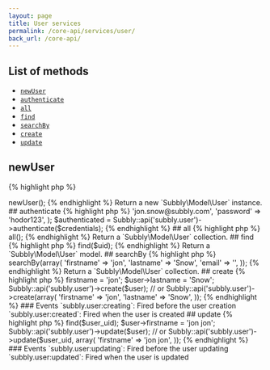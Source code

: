 ```yaml
---
layout: page
title: User services
permalink: /core-api/services/user/
back_url: /core-api/
---
```

## List of methods

- [`newUser`](#newuser)
- [`authenticate`](#authenticate)
- [`all`](#all)
- [`find`](#find)
- [`searchBy`](#searchby)
- [`create`](#create)
- [`update`](#update)



## newUser

{% highlight php %}
<?php
$user = Subbly::api('subbly.user')->newUser();
{% endhighlight %}

Return a new `Subbly\Model\User` instance.


## authenticate

{% highlight php %}
<?php
$credentials   = array(
    'login'    => 'jon.snow@subbly.com',
    'password' => 'hodor123',
);
$authenticated = Subbly::api('subbly.user')->authenticate($credentials);
{% endhighlight %}


## all

{% highlight php %}
<?php
$users = Subbly::api('subbly.user')->all();
{% endhighlight %}

Return a `Subbly\Model\User` collection.


## find

{% highlight php %}
<?php
$uid  = 'A_USER_UID';
$user = Subbly::api('subbly.user')->find($uid);
{% endhighlight %}

Return a `Subbly\Model\User` model.


## searchBy

{% highlight php %}
<?php
$users = Subbly::api('subbly.user')->searchBy(array(
    'firstname' => 'jon',
    'lastname'  => 'Snow',
    'email'     => '',
));
{% endhighlight %}

Return a `Subbly\Model\User` collection.


## create

{% highlight php %}
<?php
$user = Subbly\Model\User;
$user->firstname = 'jon';
$user->lastname  = 'Snow';
Subbly::api('subbly.user')->create($user);

// or
Subbly::api('subbly.user')->create(array(
    'firstname' => 'jon',
    'lastname'  => 'Snow',
));
{% endhighlight %}

### Events

`subbly.user:creating`: Fired before the user creation  
`subbly.user:created`: Fired when the user is created


## update

{% highlight php %}
<?php
$user_uid = 'USER_UID';

$user = Subbly::api('subbly.user')->find($user_uid);
$user->firstname = 'jon jon';
Subbly::api('subbly.user')->update($user);
// or
Subbly::api('subbly.user')->update($user_uid, array(
    'firstname' => 'jon jon',
));
{% endhighlight %}

### Events

`subbly.user:updating`: Fired before the user updating  
`subbly.user:updated`: Fired when the user is updated
